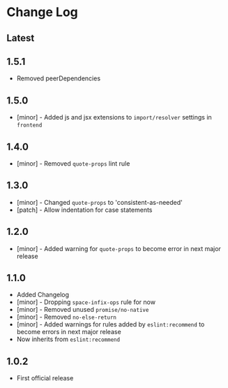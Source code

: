 # Change Log

## Latest

## 1.5.1

* Removed peerDependencies

## 1.5.0

* [minor] - Added js and jsx extensions to `import/resolver` settings in `frontend`

## 1.4.0

* [minor] - Removed `quote-props` lint rule

## 1.3.0

* [minor] - Changed `quote-props` to 'consistent-as-needed'
* [patch] - Allow indentation for case statements

## 1.2.0

* [minor] - Added warning for `quote-props` to become error in next major release

## 1.1.0

* Added Changelog
* [minor] - Dropping `space-infix-ops` rule for now
* [minor] - Removed unused `promise/no-native`
* [minor] - Removed `no-else-return`
* [minor] - Added warnings for rules added by `eslint:recommend` to become errors in next major release
* Now inherits from `eslint:recommend`

## 1.0.2

* First official release
